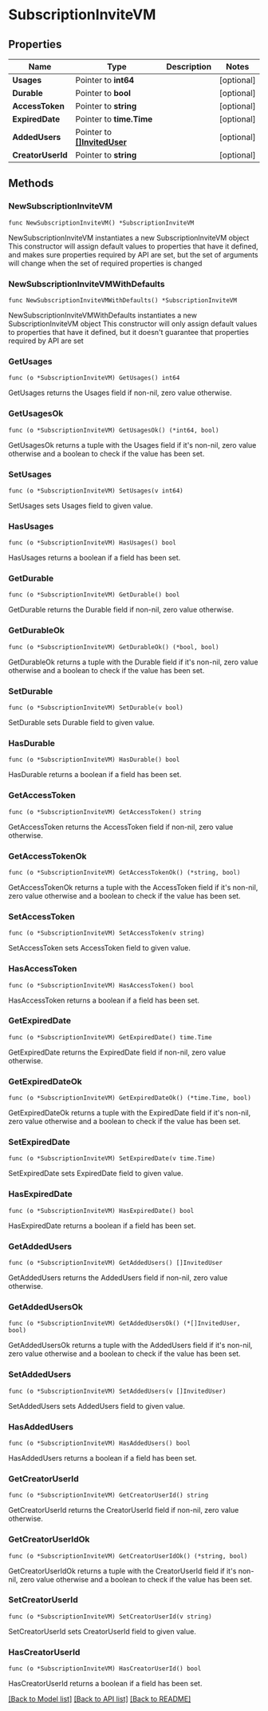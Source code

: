 # SubscriptionInviteVM

## Properties

Name | Type | Description | Notes
------------ | ------------- | ------------- | -------------
**Usages** | Pointer to **int64** |  | [optional] 
**Durable** | Pointer to **bool** |  | [optional] 
**AccessToken** | Pointer to **string** |  | [optional] 
**ExpiredDate** | Pointer to **time.Time** |  | [optional] 
**AddedUsers** | Pointer to [**[]InvitedUser**](InvitedUser.md) |  | [optional] 
**CreatorUserId** | Pointer to **string** |  | [optional] 

## Methods

### NewSubscriptionInviteVM

`func NewSubscriptionInviteVM() *SubscriptionInviteVM`

NewSubscriptionInviteVM instantiates a new SubscriptionInviteVM object
This constructor will assign default values to properties that have it defined,
and makes sure properties required by API are set, but the set of arguments
will change when the set of required properties is changed

### NewSubscriptionInviteVMWithDefaults

`func NewSubscriptionInviteVMWithDefaults() *SubscriptionInviteVM`

NewSubscriptionInviteVMWithDefaults instantiates a new SubscriptionInviteVM object
This constructor will only assign default values to properties that have it defined,
but it doesn't guarantee that properties required by API are set

### GetUsages

`func (o *SubscriptionInviteVM) GetUsages() int64`

GetUsages returns the Usages field if non-nil, zero value otherwise.

### GetUsagesOk

`func (o *SubscriptionInviteVM) GetUsagesOk() (*int64, bool)`

GetUsagesOk returns a tuple with the Usages field if it's non-nil, zero value otherwise
and a boolean to check if the value has been set.

### SetUsages

`func (o *SubscriptionInviteVM) SetUsages(v int64)`

SetUsages sets Usages field to given value.

### HasUsages

`func (o *SubscriptionInviteVM) HasUsages() bool`

HasUsages returns a boolean if a field has been set.

### GetDurable

`func (o *SubscriptionInviteVM) GetDurable() bool`

GetDurable returns the Durable field if non-nil, zero value otherwise.

### GetDurableOk

`func (o *SubscriptionInviteVM) GetDurableOk() (*bool, bool)`

GetDurableOk returns a tuple with the Durable field if it's non-nil, zero value otherwise
and a boolean to check if the value has been set.

### SetDurable

`func (o *SubscriptionInviteVM) SetDurable(v bool)`

SetDurable sets Durable field to given value.

### HasDurable

`func (o *SubscriptionInviteVM) HasDurable() bool`

HasDurable returns a boolean if a field has been set.

### GetAccessToken

`func (o *SubscriptionInviteVM) GetAccessToken() string`

GetAccessToken returns the AccessToken field if non-nil, zero value otherwise.

### GetAccessTokenOk

`func (o *SubscriptionInviteVM) GetAccessTokenOk() (*string, bool)`

GetAccessTokenOk returns a tuple with the AccessToken field if it's non-nil, zero value otherwise
and a boolean to check if the value has been set.

### SetAccessToken

`func (o *SubscriptionInviteVM) SetAccessToken(v string)`

SetAccessToken sets AccessToken field to given value.

### HasAccessToken

`func (o *SubscriptionInviteVM) HasAccessToken() bool`

HasAccessToken returns a boolean if a field has been set.

### GetExpiredDate

`func (o *SubscriptionInviteVM) GetExpiredDate() time.Time`

GetExpiredDate returns the ExpiredDate field if non-nil, zero value otherwise.

### GetExpiredDateOk

`func (o *SubscriptionInviteVM) GetExpiredDateOk() (*time.Time, bool)`

GetExpiredDateOk returns a tuple with the ExpiredDate field if it's non-nil, zero value otherwise
and a boolean to check if the value has been set.

### SetExpiredDate

`func (o *SubscriptionInviteVM) SetExpiredDate(v time.Time)`

SetExpiredDate sets ExpiredDate field to given value.

### HasExpiredDate

`func (o *SubscriptionInviteVM) HasExpiredDate() bool`

HasExpiredDate returns a boolean if a field has been set.

### GetAddedUsers

`func (o *SubscriptionInviteVM) GetAddedUsers() []InvitedUser`

GetAddedUsers returns the AddedUsers field if non-nil, zero value otherwise.

### GetAddedUsersOk

`func (o *SubscriptionInviteVM) GetAddedUsersOk() (*[]InvitedUser, bool)`

GetAddedUsersOk returns a tuple with the AddedUsers field if it's non-nil, zero value otherwise
and a boolean to check if the value has been set.

### SetAddedUsers

`func (o *SubscriptionInviteVM) SetAddedUsers(v []InvitedUser)`

SetAddedUsers sets AddedUsers field to given value.

### HasAddedUsers

`func (o *SubscriptionInviteVM) HasAddedUsers() bool`

HasAddedUsers returns a boolean if a field has been set.

### GetCreatorUserId

`func (o *SubscriptionInviteVM) GetCreatorUserId() string`

GetCreatorUserId returns the CreatorUserId field if non-nil, zero value otherwise.

### GetCreatorUserIdOk

`func (o *SubscriptionInviteVM) GetCreatorUserIdOk() (*string, bool)`

GetCreatorUserIdOk returns a tuple with the CreatorUserId field if it's non-nil, zero value otherwise
and a boolean to check if the value has been set.

### SetCreatorUserId

`func (o *SubscriptionInviteVM) SetCreatorUserId(v string)`

SetCreatorUserId sets CreatorUserId field to given value.

### HasCreatorUserId

`func (o *SubscriptionInviteVM) HasCreatorUserId() bool`

HasCreatorUserId returns a boolean if a field has been set.


[[Back to Model list]](../README.md#documentation-for-models) [[Back to API list]](../README.md#documentation-for-api-endpoints) [[Back to README]](../README.md)


